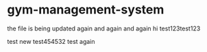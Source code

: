 # gym-management-system

the file is being updated again and again and again
hi test123test123

test new test454532 test again